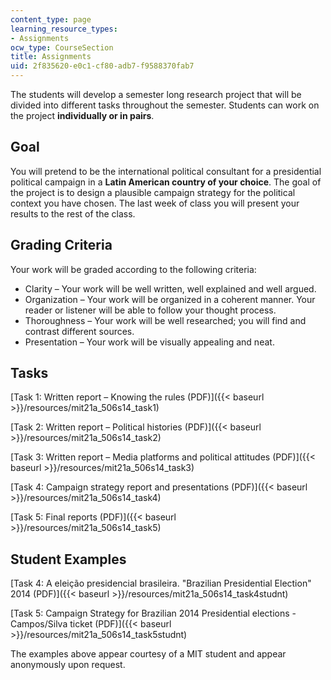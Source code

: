 ```yaml
---
content_type: page
learning_resource_types:
- Assignments
ocw_type: CourseSection
title: Assignments
uid: 2f835620-e0c1-cf80-adb7-f9588370fab7
---
```


The students will develop a semester long research project that will be divided into different tasks throughout the semester. Students can work on the project **individually or in pairs**.

Goal
----

You will pretend to be the international political consultant for a presidential political campaign in a **Latin American country of your choice**. The goal of the project is to design a plausible campaign strategy for the political context you have chosen. The last week of class you will present your results to the rest of the class.

Grading Criteria
----------------

Your work will be graded according to the following criteria:

*   Clarity – Your work will be well written, well explained and well argued.
*   Organization – Your work will be organized in a coherent manner. Your reader or listener will be able to follow your thought process.
*   Thoroughness – Your work will be well researched; you will find and contrast different sources.
*   Presentation – Your work will be visually appealing and neat.

Tasks
-----

[Task 1: Written report – Knowing the rules (PDF)]({{< baseurl >}}/resources/mit21a_506s14_task1)

[Task 2: Written report – Political histories (PDF)]({{< baseurl >}}/resources/mit21a_506s14_task2)

[Task 3: Written report – Media platforms and political attitudes (PDF)]({{< baseurl >}}/resources/mit21a_506s14_task3)

[Task 4: Campaign strategy report and presentations (PDF)]({{< baseurl >}}/resources/mit21a_506s14_task4)

[Task 5: Final reports (PDF)]({{< baseurl >}}/resources/mit21a_506s14_task5)

Student Examples
----------------

[Task 4: A eleição presidencial brasileira. "Brazilian Presidential Election" 2014 (PDF)]({{< baseurl >}}/resources/mit21a_506s14_task4studnt)

[Task 5: Campaign Strategy for Brazilian 2014 Presidential elections - Campos/Silva ticket (PDF)]({{< baseurl >}}/resources/mit21a_506s14_task5studnt)

The examples above appear courtesy of a MIT student and appear anonymously upon request.